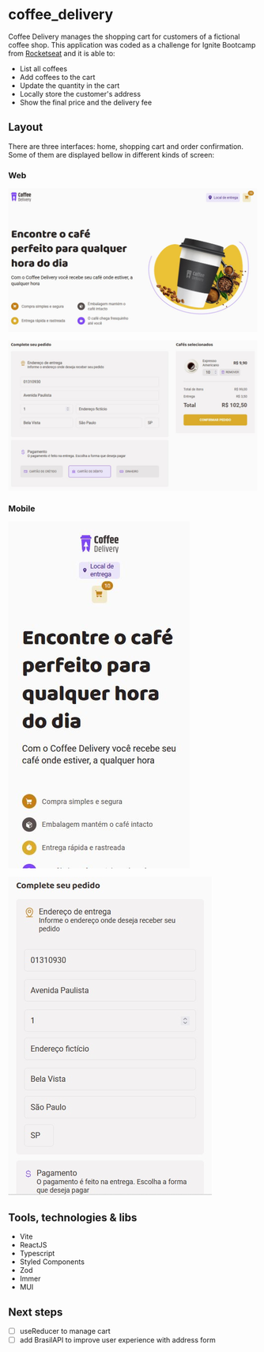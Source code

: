 # coffee_delivery

Coffee Delivery manages the shopping cart for customers of a fictional coffee shop.
This application was coded as a challenge for Ignite Bootcamp from 
[Rocketseat](https://github.com/Rocketseat) and it is able to:

* List all coffees
* Add coffees to the cart
* Update the quantity in the cart
* Locally store the customer's address
* Show the final price and the delivery fee

## Layout

There are three interfaces: home, shopping cart and order confirmation. Some of them
are displayed bellow in different kinds of screen:

### Web

![interface home web](https://github.com/victoriamartins/coffee-delivery/blob/main/public/readme_interface_home_web.JPG)

![interface form web](https://github.com/victoriamartins/coffee-delivery/blob/main/public/readme_interface_formulario_web.JPG)

### Mobile

![interface home mobile](https://github.com/victoriamartins/coffee-delivery/blob/main/public/readme_interface_home_mobile.JPG)

![interface form mobile](https://github.com/victoriamartins/coffee-delivery/blob/main/public/readme_interface_formulario_mobile.JPG)

## Tools, technologies & libs

* Vite
* ReactJS
* Typescript
* Styled Components
* Zod
* Immer
* MUI

## Next steps

- [ ] useReducer to manage cart 
- [ ] add BrasilAPI to improve user experience with address form